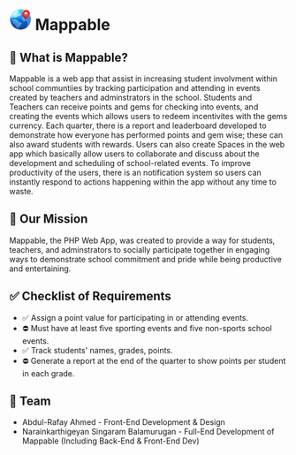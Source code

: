# <img width='40px' style='display:inline; margin-top: 225px;' src='assets/images/mappable_logo.png'> Mappable

## 🤔 What is Mappable?
Mappable is a web app that assist in increasing student involvment within school communtiies by tracking participation and attending in events created by teachers and adminstrators in the school. Students and Teachers can receive points and gems for checking into events, and creating the events which allows users to redeem incentivites with the gems currency.  Each quarter, there is a report and leaderboard developed to demonstrate how everyone has performed points and gem wise; these can also award students with rewards. Users can also create Spaces in the web app which basically allow users to collaborate and discuss about the development and scheduling of school-related events. To improve productivity of the users, there is an notification system so users can instantly respond to actions happening within the app without any time to waste. 

## 💭 Our Mission
Mappable, the PHP Web App, was created to provide a way for students, teachers, and adminstrators to socially participate together in engaging ways to demonstrate school commitment and pride while being productive and entertaining. 

## ✅ Checklist of Requirements
- ✅ Assign a point value for participating in or attending events.
- ⛔️ Must have at least five sporting events and five non-sports school events.
- ✅ Track students' names, grades, points.
- ⛔️ Generate a report at the end of the quarter to show points per student in each grade.



## 🤝 Team
- Abdul-Rafay Ahmed - Front-End Development & Design
- Narainkarthigeyan Singaram Balamurugan - Full-End Development of Mappable (Including Back-End & Front-End Dev)
